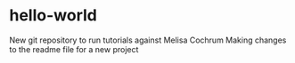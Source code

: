 # hello-world
New git repository to run tutorials against
Melisa Cochrum
Making changes to the readme file for a new project
